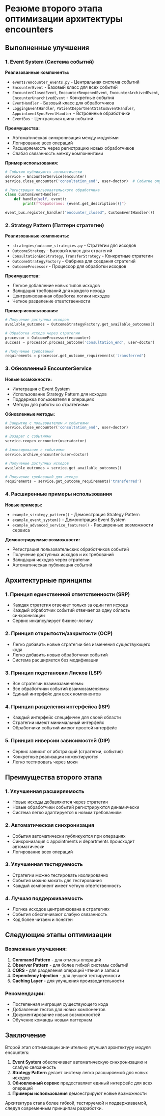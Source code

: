 # Резюме второго этапа оптимизации архитектуры encounters

## Выполненные улучшения

### 1. Event System (Система событий)

**Реализованные компоненты:**
- `events/encounter_events.py` - Центральная система событий
- `EncounterEvent` - Базовый класс для всех событий
- `EncounterClosedEvent`, `EncounterReopenedEvent`, `EncounterArchivedEvent`, `EncounterUnarchivedEvent` - Конкретные события
- `EventHandler` - Базовый класс для обработчиков
- `LoggingEventHandler`, `PatientDepartmentStatusEventHandler`, `AppointmentSyncEventHandler` - Встроенные обработчики
- `EventBus` - Центральная шина событий

**Преимущества:**
- Автоматическая синхронизация между модулями
- Логирование всех операций
- Расширяемость через регистрацию новых обработчиков
- Слабая связанность между компонентами

**Пример использования:**
```python
# События публикуются автоматически
service = EncounterService(encounter)
service.close_encounter('consultation_end', user=doctor)  # Событие опубликовано

# Регистрация пользовательского обработчика
class CustomEventHandler:
    def handle(self, event):
        print(f"Обработано: {event.get_description()}")

event_bus.register_handler("encounter_closed", CustomEventHandler())
```

### 2. Strategy Pattern (Паттерн стратегии)

**Реализованные компоненты:**
- `strategies/outcome_strategies.py` - Стратегии для исходов
- `OutcomeStrategy` - Базовый класс для стратегий
- `ConsultationEndStrategy`, `TransferStrategy` - Конкретные стратегии
- `OutcomeStrategyFactory` - Фабрика для создания стратегий
- `OutcomeProcessor` - Процессор для обработки исходов

**Преимущества:**
- Легкое добавление новых типов исходов
- Валидация требований для каждого исхода
- Централизованная обработка логики исходов
- Четкое разделение ответственности

**Пример использования:**
```python
# Получение доступных исходов
available_outcomes = OutcomeStrategyFactory.get_available_outcomes()

# Обработка исхода через стратегию
processor = OutcomeProcessor(encounter)
success = processor.process_outcome('consultation_end', user=doctor)

# Получение требований
requirements = processor.get_outcome_requirements('transferred')
```

### 3. Обновленный EncounterService

**Новые возможности:**
- Интеграция с Event System
- Использование Strategy Pattern для исходов
- Поддержка пользователя в операциях
- Методы для работы со стратегиями

**Обновленные методы:**
```python
# Закрытие с пользователем и событиями
service.close_encounter('consultation_end', user=doctor)

# Возврат с событиями
service.reopen_encounter(user=doctor)

# Архивирование с событиями
service.archive_encounter(user=doctor)

# Получение доступных исходов
available_outcomes = service.get_available_outcomes()

# Получение требований для исхода
requirements = service.get_outcome_requirements('transferred')
```

### 4. Расширенные примеры использования

**Новые примеры:**
- `example_strategy_pattern()` - Демонстрация Strategy Pattern
- `example_event_system()` - Демонстрация Event System
- `example_advanced_service_features()` - Расширенные возможности сервиса

**Демонстрируемые возможности:**
- Регистрация пользовательских обработчиков событий
- Получение доступных исходов и их требований
- Валидация исходов через стратегии
- Автоматическая публикация событий

## Архитектурные принципы

### 1. Принцип единственной ответственности (SRP)
- Каждая стратегия отвечает только за один тип исхода
- Каждый обработчик событий отвечает за одну область синхронизации
- Сервис инкапсулирует бизнес-логику

### 2. Принцип открытости/закрытости (OCP)
- Легко добавить новые стратегии без изменения существующего кода
- Легко добавить новые обработчики событий
- Система расширяется без модификации

### 3. Принцип подстановки Лисков (LSP)
- Все стратегии взаимозаменяемы
- Все обработчики событий взаимозаменяемы
- Единый интерфейс для всех компонентов

### 4. Принцип разделения интерфейса (ISP)
- Каждый интерфейс специфичен для своей области
- Стратегии имеют минимальный интерфейс
- Обработчики событий имеют простой интерфейс

### 5. Принцип инверсии зависимостей (DIP)
- Сервис зависит от абстракций (стратегии, события)
- Конкретные реализации инжектируются
- Легко тестировать через моки

## Преимущества второго этапа

### 1. Улучшенная расширяемость
- Новые исходы добавляются через стратегии
- Новые обработчики событий регистрируются динамически
- Система легко адаптируется к новым требованиям

### 2. Автоматическая синхронизация
- События автоматически публикуются при операциях
- Синхронизация с appointments и departments происходит автоматически
- Логирование всех операций

### 3. Улучшенная тестируемость
- Стратегии можно тестировать изолированно
- События можно мокать для тестирования
- Каждый компонент имеет четкую ответственность

### 4. Лучшая поддерживаемость
- Логика исходов централизована в стратегиях
- События обеспечивают слабую связанность
- Код более читаем и понятен

## Следующие этапы оптимизации

### Возможные улучшения:
1. **Command Pattern** - для отмены операций
2. **Observer Pattern** - для более гибкой системы событий
3. **CQRS** - для разделения операций чтения и записи
4. **Dependency Injection** - для лучшей тестируемости
5. **Caching Layer** - для улучшения производительности

### Рекомендации:
- Постепенная миграция существующего кода
- Добавление тестов для новых компонентов
- Документирование новых возможностей
- Обучение команды новым паттернам

## Заключение

Второй этап оптимизации значительно улучшил архитектуру модуля encounters:

1. **Event System** обеспечивает автоматическую синхронизацию и слабую связанность
2. **Strategy Pattern** делает систему легко расширяемой для новых исходов
3. **Обновленный сервис** предоставляет единый интерфейс для всех операций
4. **Примеры использования** демонстрируют новые возможности

Архитектура стала более гибкой, тестируемой и поддерживаемой, следуя современным принципам разработки. 